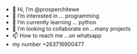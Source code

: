 - 👋 Hi, I’m @prosperchitewe
- 👀 I’m interested in ... programming 
- 🌱 I’m currently learning ... python 
- 💞️ I’m looking to collaborate on ...many projects 
- 📫 How to reach me ...on whatsapp
- my number +263716900477
<!---
prosperchitewe/prosperchitewe is a ✨ special ✨ repository because its `README.md` (this file) appears on your GitHub profile.
You can click the Preview link to take a look at your changes.
--->
